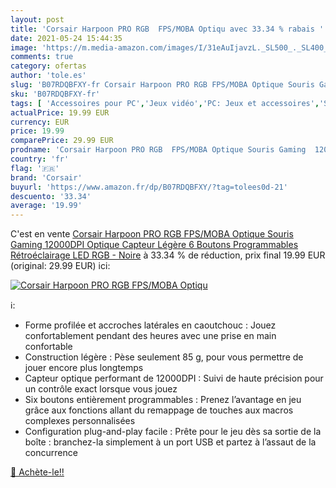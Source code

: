 ```yaml
---
layout: post
title: 'Corsair Harpoon PRO RGB  FPS/MOBA Optiqu avec 33.34 % rabais '
date: 2021-05-24 15:44:35
image: 'https://m.media-amazon.com/images/I/31eAuIjavzL._SL500_._SL400_.jpg'
comments: true
category: ofertas
author: 'tole.es'
slug: 'B07RDQBFXY-fr Corsair Harpoon PRO RGB FPS/MOBA Optique Souris Gaming...'
sku: 'B07RDQBFXY-fr'
tags: [ 'Accessoires pour PC','Jeux vidéo','PC: Jeux et accessoires','Souris gaming pour PC','corsair', ]
actualPrice: 19.99 EUR
currency: EUR
price: 19.99
comparePrice: 29.99 EUR
prodname: 'Corsair Harpoon PRO RGB  FPS/MOBA Optique Souris Gaming  12000DPI Optique Capteur  Légère  6 Boutons Programmables  Rétroéclairage LED RGB  - Noire'
country: 'fr'
flag: '🇫🇷'
brand: 'Corsair'
buyurl: 'https://www.amazon.fr/dp/B07RDQBFXY/?tag=tolees0d-21'
descuento: '33.34'
average: '19.99'
---
```


C'est en vente [Corsair Harpoon PRO RGB  FPS/MOBA Optique Souris Gaming  12000DPI Optique Capteur  Légère  6 Boutons Programmables  Rétroéclairage LED RGB  - Noire](https://www.amazon.fr/dp/B07RDQBFXY/?tag=tolees0d-21)  à  33.34 % de réduction, prix final  19.99 EUR (original: 29.99 EUR) ici:

[![Corsair Harpoon PRO RGB  FPS/MOBA Optiqu](https://m.media-amazon.com/images/I/31eAuIjavzL._SL500_._SL400_.jpg)](https://www.amazon.fr/dp/B07RDQBFXY/?tag=tolees0d-21)

ℹ️:

- Forme profilée et accroches latérales en caoutchouc : Jouez confortablement pendant des heures avec une prise en main confortable
- Construction légère : Pèse seulement 85 g, pour vous permettre de jouer encore plus longtemps
- Capteur optique performant de 12000DPI : Suivi de haute précision pour un contrôle exact lorsque vous jouez
- Six boutons entièrement programmables : Prenez l’avantage en jeu grâce aux fonctions allant du remappage de touches aux macros complexes personnalisées
- Configuration plug-and-play facile : Prête pour le jeu dès sa sortie de la boîte : branchez-la simplement à un port USB et partez à l’assaut de la concurrence

[🛒 Achète-le!!](https://www.amazon.fr/dp/B07RDQBFXY/?tag=tolees0d-21)
